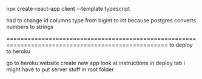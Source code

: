 npx create-react-app client --template typescript

had to change id columns type from bigint to int because postgres converts numbers to strings

====================================================================================================
to deploy to heroku

go to heroku website
create new app
look at instructions in deploy tab
i might have to put server stuff in root folder
